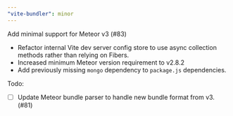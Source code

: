 ```yaml
---
"vite-bundler": minor
---
```


Add minimal support for Meteor v3 (#83)

- Refactor internal Vite dev server config store to use async collection methods rather than relying on Fibers.
- Increased minimum Meteor version requirement to v2.8.2
- Add previously missing `mongo` dependency to `package.js` dependencies.

Todo:
- [ ] Update Meteor bundle parser to handle new bundle format from v3. (#81) 